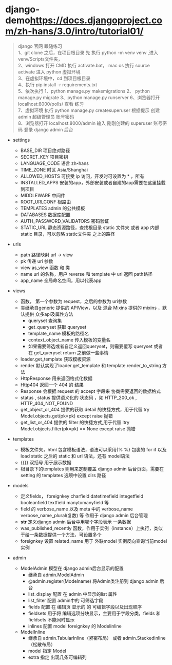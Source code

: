# django-demo<https://docs.djangoproject.com/zh-hans/3.0/intro/tutorial01/>

> django 官网 跟随练习  
> 1、git clone 之后，在项目根目录 先 执行 python -m venv venv ,进入 venv/Scripts文件夹，   
> 2、windows 打开 CMD 执行 activate.bat， mac os 执行 source activate 进入 python 虚拟环境   
> 3、在虚拟环境中，cd 到项目根目录  
> 4、执行 pip install -r requirements.txt  
> 5、依次执行 1、python manage.py makemigrations  2、 python manage.py migrate    3、python manage.py runserver
> 6、浏览器打开  localhost:8000/polls/ 查看 练习  
> 7、虚拟环境 执行 python manage.py createsuperuser 根据提示 创建 admin 超级管理员 账号密码  
> 8、浏览器打开 localhost:8000/admin 输入 刚刚创建的 superuser 账号密码 登录 django admin 后台

+ settings
    - BASE_DIR 项目绝对路径
    - SECRET_KEY 项目密钥
    - LANGUAGE_CODE 语言 zh-hans
    - TIME_ZONE 时区 Asia/Shanghai
    - ALLOWED_HOSTS 可接受 ip 访问，开发时可设置为 * ，所有
    - INSTALLED_APPS 安装的app，外部安装或者自建的app需要在这里挂载到项目
    - MIDDLEWARE 中间件
    - ROOT_URLCONF 根路由
    - TEMPLATES admin 的公共模板
    - DATABASES 数据库配置
    - AUTH_PASSWORD_VALIDATORS 密码验证
    - STATIC_URL 静态资源路径，查找根目录 static 文件夹 或者 app 内部 static 目录，可以忽略 static文件夹 之上的路径

+ urls
    - path 路径映射  url -> view 
    - pk 传递 uri 参数
    - view as_view 函数 和 类 
    - name url 的名称，用户 reverse 和 template 中 url 返回 path路径
    - app_name 全局命名空间，用以代表app

+ views
    - 函数， 第一个参数为 request，之后的参数为 uri参数
    - 类继承自generic 提供的 APIView，以及 混合 Mixins 提供的 mixins ，默认提供 众多api及属性方法
        - queryset 查询集
        - get_queryset 获取 queryset
        - template_name 模板的路径名
        - context_object_name 传入模板的变量名
        - 如果需要筛选或者自定义返回queryset，则需要覆写 queryset 或者 在 get_queryset return 之前做一些事情
    - loader.get_template 获取模板资源
    - render 默认实现了loader.get_template 和 template.render_to_string 方法
    - HttpResponse 用来返回格式化数据
    - Http404 返回一个 404 的 结果
    - Response 会根据 request 的 accept 字段来 协商需要返回的数据格式
    - status , status 提供语义化的 状态码 ，如 HTTP_200_ok  , HTTP_404_NOT_FOUND
    - get_object_or_404 提供的获取 detail 的快捷方式，用于代替 try Model.objects.get(pk=pk) except raise 抛错
    - get_list_or_404 提供的 filter 的快捷方式,用于代替 ltry Model.objects.filter(pk=pk) == None except raise 抛错
   
+ templates
    - 模板文件夹，html 包含模板语法，语法可以采用{% %} 包裹的 for if 以及 load static 之后的 static 和 url 语法，还有 model语法
    - {{}} 双括号 用于展示数据
    - 根目录下的templates 则用来定制覆盖 django admin 后台页面，需要在 setting 的 templates 选项中设置 dirs 路径

+ models
    - 定义fields， foreignkey  charfield datetimefield  integetfield booleanfield textfield manytomanyfield 等
    - field 的 verbose_name 以及 meta 中的 verbose_name verbose_name_plural(复数) 等 作用于 django admin 后台管理
    - __str__ 定义django admin 后台中用哪个字段表示 一条数据
    - was_published_recently 函数，作用于实例（instance）上执行，类似于给一条数据提供一个方法，可设置多个
    - foreignkey 设置 related_name 用于 外联model 实例反向查询当前model实例
  
+ admin
    - ModelAdmin 模型在 django admin后台显示的配置
        - 继承自 admin.ModelAdmin
        - @admin.register(Modelname) 将Admin类注册到 django admin 后台
        - list_display 配置 在 admin 中显示的list 属性
        - list_filter 配置 admin中的 可筛选字段
        - fields 配置 在 编辑页 显示的 的 可编辑字段以及出现顺序
        - fieldsets 用于将 编辑选项分块显示，主要用于字段分类，fields 和 fieldsets 不能同时显示
        - inlines 配置 model foreignkey 的 Modelinline
    - ModelInline  
        - 继承自 admin.TabularInline（紧密布局） 或者 admin.StackedInline （松散布局）
        - model 指定 Model
        - extra 指定 出现几条可编辑列
    
     
  
